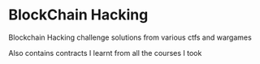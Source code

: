 # BlockChain Hacking

Blockchain Hacking challenge solutions from various ctfs and wargames

Also contains contracts I learnt from all the courses I took   
 
 
  
  
 
  
  
 
  
  
   
 
 
 
